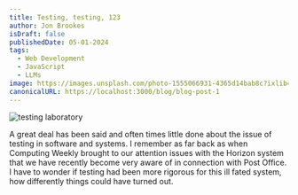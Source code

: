 ```yaml
---
title: Testing, testing, 123
author: Jon Brookes
isDraft: false
publishedDate: 05-01-2024
tags:
  - Web Development
  - JavaScript
  - LLMs
image: https://images.unsplash.com/photo-1555066931-4365d14bab8c?ixlib=rb-4.0.3&ixid=MnwxMjA3fDB8MHxwaG90by1wYWdlfHx8fGVufDB8fHx8&auto=format&fit=crop&w=1470&q=80
canonicalURL: https://localhost:3000/blog/blog-post-1
---
```


![testing laboratory](/images/lab02.webp)

A great deal has been said and often times little done about the issue of testing in software and systems. I remember as far back as when Computing Weekly brought to our attention issues with the Horizon system that we have recently become very aware of in connection with Post Office. I have to wonder if testing had been more rigorous for this ill fated system, how differently things could have turned out.

